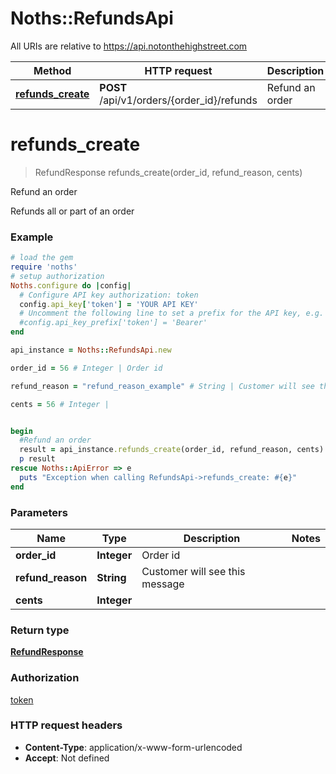 # Noths::RefundsApi

All URIs are relative to https://api.notonthehighstreet.com

Method | HTTP request | Description
------------- | ------------- | -------------
[**refunds_create**](RefundsApi.md#refunds_create) | **POST** /api/v1/orders/{order_id}/refunds | Refund an order


# **refunds_create**
> RefundResponse refunds_create(order_id, refund_reason, cents)

Refund an order

Refunds all or part of an order

### Example
```ruby
# load the gem
require 'noths'
# setup authorization
Noths.configure do |config|
  # Configure API key authorization: token
  config.api_key['token'] = 'YOUR API KEY'
  # Uncomment the following line to set a prefix for the API key, e.g. 'Bearer' (defaults to nil)
  #config.api_key_prefix['token'] = 'Bearer'
end

api_instance = Noths::RefundsApi.new

order_id = 56 # Integer | Order id

refund_reason = "refund_reason_example" # String | Customer will see this message

cents = 56 # Integer | 


begin
  #Refund an order
  result = api_instance.refunds_create(order_id, refund_reason, cents)
  p result
rescue Noths::ApiError => e
  puts "Exception when calling RefundsApi->refunds_create: #{e}"
end
```

### Parameters

Name | Type | Description  | Notes
------------- | ------------- | ------------- | -------------
 **order_id** | **Integer**| Order id | 
 **refund_reason** | **String**| Customer will see this message | 
 **cents** | **Integer**|  | 

### Return type

[**RefundResponse**](RefundResponse.md)

### Authorization

[token](../README.md#token)

### HTTP request headers

 - **Content-Type**: application/x-www-form-urlencoded
 - **Accept**: Not defined



